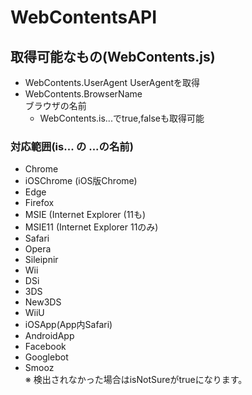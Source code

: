 # WebContentsAPI
## 取得可能なもの(WebContents.js)
* WebContents.UserAgent
UserAgentを取得
* WebContents.BrowserName  
ブラウザの名前
   * WebContents.is...でtrue,falseも取得可能
### 対応範囲(is... の ...の名前)
* Chrome
* iOSChrome (iOS版Chrome)
* Edge
* Firefox
* MSIE (Internet Explorer (11も)
* MSIE11 (Internet Explorer 11のみ)
* Safari
* Opera
* Sileipnir
* Wii
* DSi
* 3DS
* New3DS
* WiiU
* iOSApp(App内Safari)
* AndroidApp
* Facebook
* Googlebot
* Smooz  
※ 検出されなかった場合はisNotSureがtrueになります。
